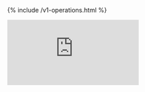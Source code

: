 ---
---
<!-- needed for gh-pages to render html files when imported -->
{% include <REPLACE-WITH-RELEASE-VERSION>/v1-operations.html %}




<!-- BEGIN MUNGE: GENERATED_ANALYTICS -->
[![Analytics](https://kubernetes-site.appspot.com/UA-36037335-10/GitHub/docs/api-reference/v1/operations.md?pixel)]()
<!-- END MUNGE: GENERATED_ANALYTICS -->
